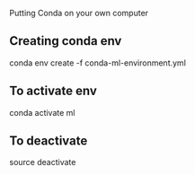 Putting Conda on your own computer

## Creating conda env
conda env create -f conda-ml-environment.yml

## To activate env
conda activate ml

## To deactivate
source deactivate
